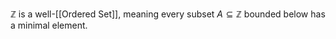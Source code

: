 $\mathbb{Z}$ is a well-[[Ordered Set]], meaning every subset $A\subseteq \mathbb{Z}$ bounded below has a minimal element.